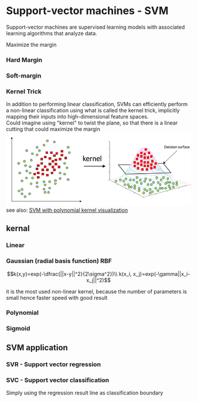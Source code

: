 # Support-vector machines - SVM
Support-vector machines are supervised learning models with associated learning algorithms that analyze data.

Maximize the margin
### Hard Margin
### Soft-margin

### Kernel Trick
In addition to performing linear classification, SVMs can efficiently perform a non-linear classification using what is called the kernel trick, implicitly mapping their inputs into high-dimensional feature spaces.  
Could imagine using "kernel" to twist the plane, so that there is a linear cutting that could maximize the margin  
![](img/svm_kernel_trick.png)
see also: [SVM with polynomial kernel visualization](https://www.youtube.com/watch?v=3liCbRZPrZA)
## kernal
### Linear
### Gaussian (radial basis function) RBF
```math
k(x,y)=exp(-\dfrac{||x-y||^2}{2\sigma^2})\\
k(x_i, x_j)=exp(-\gamma||x_i-x_j||^2)
```
it is the most used non-linear kernel, because the number of parameters is small hence faster speed with good result
### Polynomial
### Sigmoid

## SVM application
### SVR - Support vector regression
### SVC - Support vector classification
Simply using the regression result line as classification boundary
